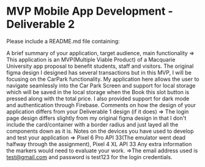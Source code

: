 # MVP Mobile App Development - Deliverable 2


Please include a README.md file containing: 

A brief summary of your application, target audience, main functionality
=> This application is an MVP(Multiple Viable Product) of a Macquarie University app proposal to benefit students, staff and visitors. The original figma design I designed has several transactions but in this MVP, I will be focusing on the CarPark functionality. My application here allows the user to navigate seamlessly into the Car Park Screen and support for local storage which will be saved in the local storage when the Book this slot button is pressed along with the total price. I also provided support for dark mode and authentication through Firebase.
Comments on how the design of your application differs from your Deliverable 1 design (if it does)
=> The login page design differs slightly from my original figma design in that I don't include the card/container with a border radius and just layed all the components down as it is. 
Notes on the devices you have used to develop and test your application
=> Pixel 6 Pro API 33(The emulator went dead halfway through the assignment), Pixel 4 XL API 33
Any extra information the markers would need to evaluate your work.
=>The email address used is test@gmail.com and password is test123 for the login credentials.